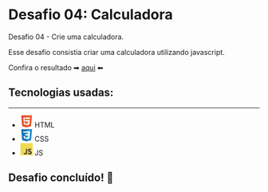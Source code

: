 # Desafio 04: Calculadora

Desafio 04 - Crie uma calculadora.

Esse desafio consistia criar uma calculadora utilizando javascript.

Confira o resultado ➡ <a href="#">aqui</a> ⬅
## Tecnologias usadas:
---
- <img src="assets/img/HTML.svg" alt="html" width="25"/> HTML
- <img src="assets/img/CSS.svg" alt="html" width="25"/> CSS
- <img src="assets/img/JS.svg" alt="html" width="25"/> JS

## Desafio concluído! 🚀
